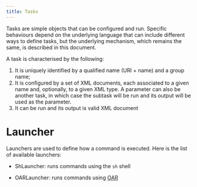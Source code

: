 ```yaml
---
title: Tasks
---
```


Tasks are simple objects that can be configured and run. Specific behaviours depend on the underlying language that can include different ways to define tasks, but the underlying mechanism, which remains the same, is described in this document.

A task is characterised by the following:

1. It is uniquely identified by a qualified name (URI + name) and a group name;
1. It is configured by a set of XML documents, each associated to a given name and,
        optionally, to a given XML type. A parameter can also be another task, in which case
        the subtask will be run and its output will be used as the parameter.
1. It can be run and its output is valid XML document


# Launcher

  Launchers are used to define how a command is executed. 
  Here is the list of available launchers:
  
  * ShLauncher: runs commands using the `sh` shell
  
  * OARLauncher: runs commands using [OAR](http://oar.imag.fr)


